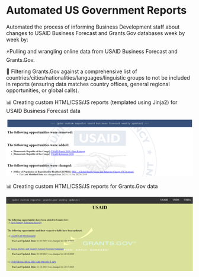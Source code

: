 # Automated US Government Reports

Automated the process of informing Business Development staff about changes to USAID Business Forecast and Grants.Gov databases week by week by:

⚡Pulling and wrangling online data from USAID Business Forecast and Grants.Gov. 

🔎 Filtering Grants.Gov against a comprehensive list of countries/cities/nationalities/languages/linguistic groups to not be included in reports (ensuring data matches country offices, general regional opportunities, or global calls).

📊 Creating custom HTML/CSS/JS reports (templated using Jinja2) for USAID Business Forecast data

![USAID Report](https://github.com/nzh2534/usg_reports/blob/main/usaidreport.png)

📊 Creating custom HTML/CSS/JS reports for Grants.Gov data

![Grants.Gov Report](https://github.com/nzh2534/usg_reports/blob/main/grantsgov.png)
